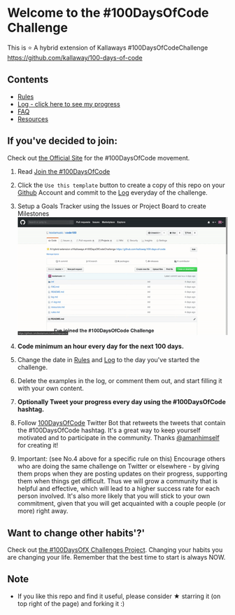 # Welcome to the #100DaysOfCode Challenge

This is :star: A hybrid extension of Kallaways #100DaysOfCodeChallenge https://github.com/kallaway/100-days-of-code

## Contents

* [Rules](rules.md)
* [Log - click here to see my progress](log.md)
* [FAQ](FAQ.md)
* [Resources](resources.md)

## If you've decided to join:

Check out [the Official Site](http://100daysofcode.com/) for the #100DaysOfCode movement.

1. Read [Join the #100DaysOfCode](https://medium.freecodecamp.com/join-the-100daysofcode-556ddb4579e4)

2. Click the `Use this template` button to create a copy of this repo on your [Github](https://github.com) Account and commit to the [Log](log.md) everyday of the challenge.

3. Setup a Goals Tracker using the Issues or Project Board to create Milestones
![gitprojects](guides/github-projects.gif)

4. **Code minimum an hour every day for the next 100 days.**

5. Change the date in [Rules](rules.md) and [Log](log.md) to the day you've started the challenge.

6. Delete the examples in the log, or comment them out, and start filling it with your own content.

7. **Optionally Tweet your progress every day using the #100DaysOfCode hashtag.**

8. Follow [100DaysOfCode](https://twitter.com/_100DaysOfCode) Twitter Bot that retweets the tweets that contain the #100DaysOfCode hashtag. It's a great way to keep yourself motivated and to participate in the community. Thanks [@amanhimself](https://twitter.com/amanhimself) for creating it!

9. Important: (see No.4 above for a specific rule on this) Encourage others who are doing the same challenge on Twitter or elsewhere - by giving them props when they are posting updates on their progress, supporting them when things get difficult. Thus we will grow a community that is helpful and effective, which will lead to a higher success rate for each person involved. It's also more likely that you will stick to your own commitment, given that you will get acquainted with a couple people (or more) right away.

## Want to change other habits'?'

Check out [the #100DaysOfX Challenges Project](http://100daysofx.com/). Changing your habits you are changing your life. Remember that the best time to start is always NOW.

## Note

* If you like this repo and find it useful, please consider &#9733; starring it (on top right of the page) and forking it :)
